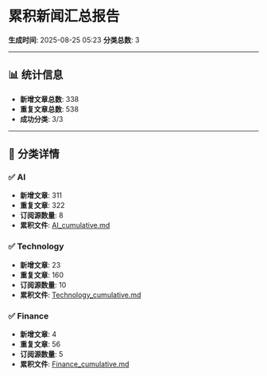 # 累积新闻汇总报告

**生成时间**: 2025-08-25 05:23
**分类总数**: 3

---

## 📊 统计信息

- **新增文章总数**: 338
- **重复文章总数**: 538
- **成功分类**: 3/3

---

## 📂 分类详情

### ✅ AI
- **新增文章**: 311
- **重复文章**: 322
- **订阅源数量**: 8
- **累积文件**: [AI_cumulative.md](./AI_cumulative.md)

### ✅ Technology
- **新增文章**: 23
- **重复文章**: 160
- **订阅源数量**: 10
- **累积文件**: [Technology_cumulative.md](./Technology_cumulative.md)

### ✅ Finance
- **新增文章**: 4
- **重复文章**: 56
- **订阅源数量**: 5
- **累积文件**: [Finance_cumulative.md](./Finance_cumulative.md)
